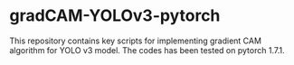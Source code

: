# gradCAM-YOLOv3-pytorch
This repository contains key scripts for implementing gradient CAM algorithm for YOLO v3 model. The codes has been tested on pytorch 1.7.1.
